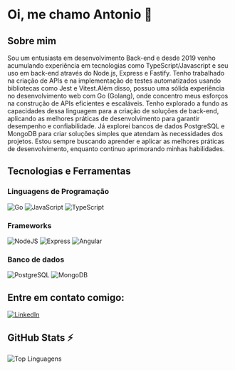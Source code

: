 # Oi, me chamo Antonio 👋

## Sobre mim

Sou um entusiasta em desenvolvimento Back-end e desde 2019 venho acumulando experiência em tecnologias como TypeScript/Javascript e seu uso em back-end através do Node.js, Express e Fastify. Tenho trabalhado na criação de APIs e na implementação de testes automatizados usando bibliotecas como Jest e Vitest.Além disso, possuo uma sólida experiência no desenvolvimento web com Go (Golang), onde concentro meus esforços na construção de APIs eficientes e escaláveis. Tenho explorado a fundo as capacidades dessa linguagem para a criação de soluções de back-end, aplicando as melhores práticas de desenvolvimento para garantir desempenho e confiabilidade. Já explorei bancos de dados PostgreSQL e MongoDB para criar soluções simples que atendam às necessidades dos projetos. Estou sempre buscando aprender e aplicar as melhores práticas de desenvolvimento, enquanto continuo aprimorando minhas habilidades.

## Tecnologias e Ferramentas

### Linguagens de Programação

![Go](https://img.shields.io/badge/go-%2300ADD8.svg?style=for-the-badge&logo=go&logoColor=white)
![JavaScript](https://img.shields.io/badge/javascript-%23323330.svg?style=for-the-badge&logo=javascript&logoColor=%23F7DF1E)
![TypeScript](https://img.shields.io/badge/typescript-%231572B6.svg?style=for-the-badge&logo=typescript&logoColor=white)

### Frameworks

![NodeJS](https://img.shields.io/badge/node.js-6DA55F?style=for-the-badge&logo=node.js&logoColor=white)
![Express](https://img.shields.io/badge/Express.js-404D59?style=for-the-badge)
![Angular](https://img.shields.io/badge/angular-%23DD0031.svg?style=for-the-badge&logo=angular&logoColor=white)

### Banco de dados

![PostgreSQL](https://img.shields.io/badge/PostgreSQL-316192?style=for-the-badge&logo=postgresql&logoColor=white)
![MongoDB](https://img.shields.io/badge/MongoDB-4EA94B?style=for-the-badge&logo=mongodb&logoColor=white)


## Entre em contato comigo:

[![LinkedIn](https://img.shields.io/badge/LinkedIn-0077B5?style=for-the-badge&logo=linkedin&logoColor=white)](https://www.linkedin.com/in/antonio-naraujo/)


## GitHub Stats ⚡
![Top Linguagens](https://github-readme-stats.vercel.app/api/top-langs/?username=Bruskym&custom_title=Linguagens%20%mais%20%utilizadas&theme=tokyonight&hide=EJS,html,css)

